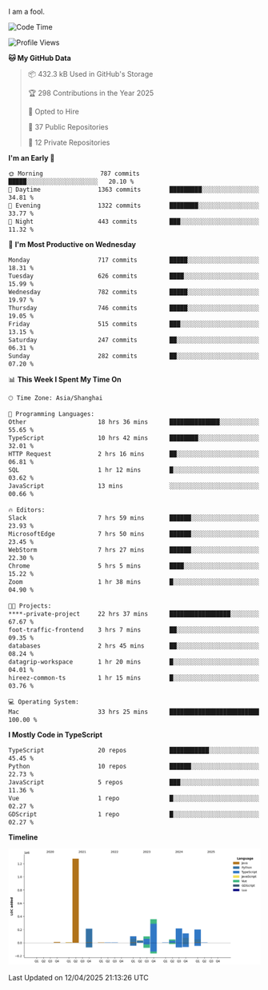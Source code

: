 I am a fool.

<!--START_SECTION:waka-->
![Code Time](http://img.shields.io/badge/Code%20Time-2%2C869%20hrs%2017%20mins-blue)

![Profile Views](http://img.shields.io/badge/Profile%20Views-1-blue)

**🐱 My GitHub Data** 

> 📦 432.3 kB Used in GitHub's Storage 
 > 
> 🏆 298 Contributions in the Year 2025
 > 
> 💼 Opted to Hire
 > 
> 📜 37 Public Repositories 
 > 
> 🔑 12 Private Repositories 
 > 
**I'm an Early 🐤** 

```text
🌞 Morning                787 commits         █████░░░░░░░░░░░░░░░░░░░░   20.10 % 
🌆 Daytime                1363 commits        █████████░░░░░░░░░░░░░░░░   34.81 % 
🌃 Evening                1322 commits        ████████░░░░░░░░░░░░░░░░░   33.77 % 
🌙 Night                  443 commits         ███░░░░░░░░░░░░░░░░░░░░░░   11.32 % 
```
📅 **I'm Most Productive on Wednesday** 

```text
Monday                   717 commits         █████░░░░░░░░░░░░░░░░░░░░   18.31 % 
Tuesday                  626 commits         ████░░░░░░░░░░░░░░░░░░░░░   15.99 % 
Wednesday                782 commits         █████░░░░░░░░░░░░░░░░░░░░   19.97 % 
Thursday                 746 commits         █████░░░░░░░░░░░░░░░░░░░░   19.05 % 
Friday                   515 commits         ███░░░░░░░░░░░░░░░░░░░░░░   13.15 % 
Saturday                 247 commits         ██░░░░░░░░░░░░░░░░░░░░░░░   06.31 % 
Sunday                   282 commits         ██░░░░░░░░░░░░░░░░░░░░░░░   07.20 % 
```


📊 **This Week I Spent My Time On** 

```text
🕑︎ Time Zone: Asia/Shanghai

💬 Programming Languages: 
Other                    18 hrs 36 mins      ██████████████░░░░░░░░░░░   55.65 % 
TypeScript               10 hrs 42 mins      ████████░░░░░░░░░░░░░░░░░   32.01 % 
HTTP Request             2 hrs 16 mins       ██░░░░░░░░░░░░░░░░░░░░░░░   06.81 % 
SQL                      1 hr 12 mins        █░░░░░░░░░░░░░░░░░░░░░░░░   03.62 % 
JavaScript               13 mins             ░░░░░░░░░░░░░░░░░░░░░░░░░   00.66 % 

🔥 Editors: 
Slack                    7 hrs 59 mins       ██████░░░░░░░░░░░░░░░░░░░   23.93 % 
MicrosoftEdge            7 hrs 50 mins       ██████░░░░░░░░░░░░░░░░░░░   23.45 % 
WebStorm                 7 hrs 27 mins       ██████░░░░░░░░░░░░░░░░░░░   22.30 % 
Chrome                   5 hrs 5 mins        ████░░░░░░░░░░░░░░░░░░░░░   15.22 % 
Zoom                     1 hr 38 mins        █░░░░░░░░░░░░░░░░░░░░░░░░   04.90 % 

🐱‍💻 Projects: 
****-private-project     22 hrs 37 mins      █████████████████░░░░░░░░   67.67 % 
foot-traffic-frontend    3 hrs 7 mins        ██░░░░░░░░░░░░░░░░░░░░░░░   09.35 % 
databases                2 hrs 45 mins       ██░░░░░░░░░░░░░░░░░░░░░░░   08.24 % 
datagrip-workspace       1 hr 20 mins        █░░░░░░░░░░░░░░░░░░░░░░░░   04.01 % 
hireez-common-ts         1 hr 15 mins        █░░░░░░░░░░░░░░░░░░░░░░░░   03.76 % 

💻 Operating System: 
Mac                      33 hrs 25 mins      █████████████████████████   100.00 % 
```

**I Mostly Code in TypeScript** 

```text
TypeScript               20 repos            ███████████░░░░░░░░░░░░░░   45.45 % 
Python                   10 repos            ██████░░░░░░░░░░░░░░░░░░░   22.73 % 
JavaScript               5 repos             ███░░░░░░░░░░░░░░░░░░░░░░   11.36 % 
Vue                      1 repo              █░░░░░░░░░░░░░░░░░░░░░░░░   02.27 % 
GDScript                 1 repo              █░░░░░░░░░░░░░░░░░░░░░░░░   02.27 % 
```



**Timeline**

![Lines of Code chart](https://raw.githubusercontent.com/VeejaLiu/VeejaLiu/master/assets/bar_graph.png)


 Last Updated on 12/04/2025 21:13:26 UTC
<!--END_SECTION:waka-->
